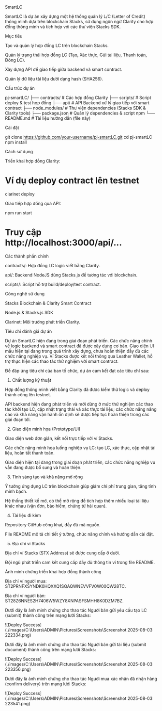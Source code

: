 
SmartLC

SmartLC là dự án xây dựng một hệ thống quản lý L/C (Letter of Credit) thông minh dựa trên blockchain Stacks, sử dụng ngôn ngữ Clarity cho hợp đồng thông minh và tích hợp với các thư viện Stacks SDK.

Mục tiêu

Tạo và quản lý hợp đồng LC trên blockchain Stacks.

Quản lý trạng thái hợp đồng LC (Tạo, Xác thực, Gửi tài liệu, Thanh toán, Đóng LC).

Xây dựng API để giao tiếp giữa backend và smart contract.

Quản lý dữ liệu tài liệu dưới dạng hash (SHA256).

Cấu trúc dự án

pj-smartLC/
├── contracts/              # Các hợp đồng Clarity
├── scripts/                # Script deploy & test hợp đồng
├── api/                    # API Backend xử lý giao tiếp với smart contract
├── node_modules/           # Thư viện dependencies (Stacks SDK & Clarity tools)
├── package.json            # Quản lý dependencies & script npm
└── README.md               # Tài liệu hướng dẫn (file này)

Cài đặt

git clone https://github.com/your-username/pj-smartLC.git
cd pj-smartLC
npm install

Cách sử dụng

Triển khai hợp đồng Clarity:

# Ví dụ deploy contract lên testnet
clarinet deploy

Giao tiếp hợp đồng qua API:

npm run start
# Truy cập http://localhost:3000/api/...

Các thành phần chính

contracts/: Hợp đồng LC logic viết bằng Clarity.

api/: Backend NodeJS dùng Stacks.js để tương tác với blockchain.

scripts/: Script hỗ trợ build/deploy/test contract.

Công nghệ sử dụng

Stacks Blockchain & Clarity Smart Contract

Node.js & Stacks.js SDK

Clarinet: Môi trường phát triển Clarity.

Tiêu chí đánh giá dự án

Dự án SmartLC hiện đang trong giai đoạn phát triển. Các chức năng chính về logic backend và smart contract đã được xây dựng cơ bản. Giao diện UI mẫu hiện tại đang trong quá trình xây dựng, chưa hoàn thiện đầy đủ các chức năng nghiệp vụ. Ví Stacks được kết nối thông qua Leather Wallet, hỗ trợ thực hiện các thao tác thử nghiệm với smart contract.

Để đáp ứng tiêu chí của ban tổ chức, dự án cam kết đạt các tiêu chí sau:

1. Chất lượng kỹ thuật

Hợp đồng thông minh viết bằng Clarity đã được kiểm thử logic và deploy thành công lên testnet.

API backend hiện đang phát triển và mới dừng ở mức thử nghiệm các thao tác khởi tạo LC, cập nhật trạng thái và xác thực tài liệu; các chức năng nâng cao và khả năng vận hành ổn định sẽ được tiếp tục hoàn thiện trong các giai đoạn tới.

2. Giao diện minh họa (Prototype/UI)

Giao diện web đơn giản, kết nối trực tiếp với ví Stacks.

Các chức năng minh họa luồng nghiệp vụ LC: tạo LC, xác thực, cập nhật tài liệu, hoàn tất thanh toán.

Giao diện hiện tại đang trong giai đoạn phát triển, các chức năng nghiệp vụ vẫn đang được bổ sung và hoàn thiện.

3. Tính sáng tạo và khả năng mở rộng

Ý tưởng ứng dụng LC trên blockchain giúp giảm chi phí trung gian, tăng tính minh bạch.

Hệ thống thiết kế mở, có thể mở rộng để tích hợp thêm nhiều loại tài liệu khác nhau (vận đơn, bảo hiểm, chứng từ hải quan).

4. Tài liệu đi kèm

Repository GitHub công khai, đầy đủ mã nguồn.

File README mô tả chi tiết ý tưởng, chức năng chính và hướng dẫn cài đặt.

5. Địa chỉ ví Stacks

Địa chỉ ví Stacks (STX Address) sẽ được cung cấp ở dưới.

Đội ngũ phát triển cam kết cung cấp đầy đủ thông tin ví trong file README.

Ảnh minh chứng triển khai hợp đồng thành công

Địa chỉ ví người mua: ST2PRNFXSYNDK0HQXXQ1SQAQWNEVVFV0W00QW28TC.

Địa chỉ ví người bán: ST28Z6NNES2H7406W5WZY8XNPASFSMHH8K0DZM7BZ.

Dưới đây là ảnh minh chứng cho thao tác Người bán gửi yêu cầu tạo LC (submit) thành công trên mạng lưới Stacks:

![Deploy Success](./images/C:\Users\ADMIN\Pictures\Screenshots\Screenshot 2025-08-03 222334.png)

Dưới đây là ảnh minh chứng cho thao tác Người bán gửi tài liệu (submit document) thành công trên mạng lưới Stacks:

![Deploy Success](./images/C:\Users\ADMIN\Pictures\Screenshots\Screenshot 2025-08-03 223356.png)

Dưới đây là ảnh minh chứng cho thao tác Người mua xác nhận đã nhận hàng (confirm delivery) trên mạng lưới Stacks:

![Deploy Success](./images/C:\Users\ADMIN\Pictures\Screenshots\Screenshot 2025-08-03 223541.png)
